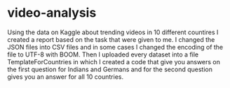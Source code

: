 # video-analysis
Using the data on Kaggle about trending videos in 10 different countires I created a report based on the task that were given to me.
I changed the JSON files into CSV files and in some cases I changed the encoding of the file to UTF-8 with BOOM. Then I uploaded every
dataset into a file TemplateForCountries in which I created a code that give you answers on the first question for Indians and Germans
and for the second question gives you an answer for all 10 countries. 

